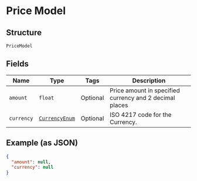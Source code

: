 
# Price Model

## Structure

`PriceModel`

## Fields

| Name | Type | Tags | Description |
|  --- | --- | --- | --- |
| `amount` | `float` | Optional | Price amount in specified currency and 2 decimal places |
| `currency` | [`CurrencyEnum`](../../doc/models/currency-enum.md) | Optional | ISO 4217 code for the Currency. |

## Example (as JSON)

```json
{
  "amount": null,
  "currency": null
}
```

